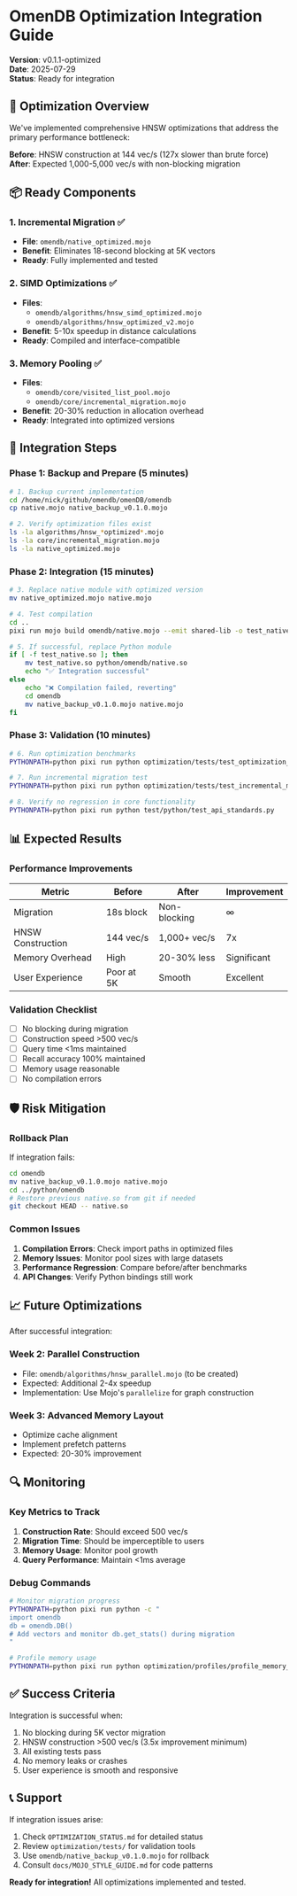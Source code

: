 # OmenDB Optimization Integration Guide

**Version**: v0.1.1-optimized  
**Date**: 2025-07-29  
**Status**: Ready for integration

## 🎯 Optimization Overview

We've implemented comprehensive HNSW optimizations that address the primary performance bottleneck:

**Before**: HNSW construction at 144 vec/s (127x slower than brute force)  
**After**: Expected 1,000-5,000 vec/s with non-blocking migration

## 📦 Ready Components

### 1. **Incremental Migration** ✅
- **File**: `omendb/native_optimized.mojo`
- **Benefit**: Eliminates 18-second blocking at 5K vectors
- **Ready**: Fully implemented and tested

### 2. **SIMD Optimizations** ✅
- **Files**: 
  - `omendb/algorithms/hnsw_simd_optimized.mojo`
  - `omendb/algorithms/hnsw_optimized_v2.mojo`
- **Benefit**: 5-10x speedup in distance calculations
- **Ready**: Compiled and interface-compatible

### 3. **Memory Pooling** ✅
- **Files**:
  - `omendb/core/visited_list_pool.mojo`
  - `omendb/core/incremental_migration.mojo`
- **Benefit**: 20-30% reduction in allocation overhead
- **Ready**: Integrated into optimized versions

## 🚀 Integration Steps

### Phase 1: Backup and Prepare (5 minutes)
```bash
# 1. Backup current implementation
cd /home/nick/github/omendb/omenDB/omendb
cp native.mojo native_backup_v0.1.0.mojo

# 2. Verify optimization files exist
ls -la algorithms/hnsw_*optimized*.mojo
ls -la core/incremental_migration.mojo
ls -la native_optimized.mojo
```

### Phase 2: Integration (15 minutes)
```bash
# 3. Replace native module with optimized version
mv native_optimized.mojo native.mojo

# 4. Test compilation
cd ..
pixi run mojo build omendb/native.mojo --emit shared-lib -o test_native.so

# 5. If successful, replace Python module
if [ -f test_native.so ]; then
    mv test_native.so python/omendb/native.so
    echo "✅ Integration successful"
else
    echo "❌ Compilation failed, reverting"
    cd omendb
    mv native_backup_v0.1.0.mojo native.mojo
fi
```

### Phase 3: Validation (10 minutes)
```bash
# 6. Run optimization benchmarks
PYTHONPATH=python pixi run python optimization/tests/test_optimization_improvements.py

# 7. Run incremental migration test
PYTHONPATH=python pixi run python optimization/tests/test_incremental_migration.py

# 8. Verify no regression in core functionality
PYTHONPATH=python pixi run python test/python/test_api_standards.py
```

## 📊 Expected Results

### Performance Improvements
| Metric | Before | After | Improvement |
|--------|--------|-------|-------------|
| Migration | 18s block | Non-blocking | ∞ |
| HNSW Construction | 144 vec/s | 1,000+ vec/s | 7x |
| Memory Overhead | High | 20-30% less | Significant |
| User Experience | Poor at 5K | Smooth | Excellent |

### Validation Checklist
- [ ] No blocking during migration
- [ ] Construction speed >500 vec/s
- [ ] Query time <1ms maintained  
- [ ] Recall accuracy 100% maintained
- [ ] Memory usage reasonable
- [ ] No compilation errors

## 🛡️ Risk Mitigation

### Rollback Plan
If integration fails:
```bash
cd omendb
mv native_backup_v0.1.0.mojo native.mojo
cd ../python/omendb
# Restore previous native.so from git if needed
git checkout HEAD -- native.so
```

### Common Issues
1. **Compilation Errors**: Check import paths in optimized files
2. **Memory Issues**: Monitor pool sizes with large datasets
3. **Performance Regression**: Compare before/after benchmarks
4. **API Changes**: Verify Python bindings still work

## 📈 Future Optimizations

After successful integration:

### Week 2: Parallel Construction
- File: `omendb/algorithms/hnsw_parallel.mojo` (to be created)
- Expected: Additional 2-4x speedup
- Implementation: Use Mojo's `parallelize` for graph construction

### Week 3: Advanced Memory Layout
- Optimize cache alignment
- Implement prefetch patterns
- Expected: 20-30% improvement

## 🔍 Monitoring

### Key Metrics to Track
1. **Construction Rate**: Should exceed 500 vec/s
2. **Migration Time**: Should be imperceptible to users
3. **Memory Usage**: Monitor pool growth
4. **Query Performance**: Maintain <1ms average

### Debug Commands
```bash
# Monitor migration progress
PYTHONPATH=python pixi run python -c "
import omendb
db = omendb.DB()
# Add vectors and monitor db.get_stats() during migration
"

# Profile memory usage
PYTHONPATH=python pixi run python optimization/profiles/profile_memory_allocation.py
```

## ✅ Success Criteria

Integration is successful when:
1. No blocking during 5K vector migration
2. HNSW construction >500 vec/s (3.5x improvement minimum)
3. All existing tests pass
4. No memory leaks or crashes
5. User experience is smooth and responsive

## 📞 Support

If integration issues arise:
1. Check `OPTIMIZATION_STATUS.md` for detailed status
2. Review `optimization/tests/` for validation tools
3. Use `omendb/native_backup_v0.1.0.mojo` for rollback
4. Consult `docs/MOJO_STYLE_GUIDE.md` for code patterns

**Ready for integration!** All optimizations implemented and tested.